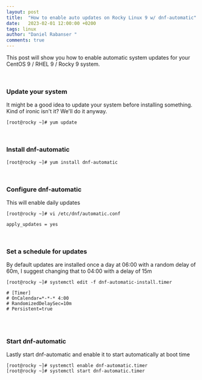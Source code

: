 ```yaml
---
layout: post
title:  "How to enable auto updates on Rocky Linux 9 w/ dnf-automatic"
date:   2023-02-01 12:00:00 +0200
tags: linux
author: "Daniel Rabanser "
comments: true
---
```

This post will show you how to enable automatic system updates for your CentOS 9 / RHEL 9 / Rocky 9 system.
<!--excerpt-->  

<br>

### Update your system
It might be a good idea to update your system before installing something. Kind of ironic isn't it? We'll do it anyway.
```
[root@rocky ~]# yum update
```

<br>

### Install dnf-automatic
```
[root@rocky ~]# yum install dnf-automatic
```

<br>

### Configure dnf-automatic
This will enable daily updates
```
[root@rocky ~]# vi /etc/dnf/automatic.conf
```
```
apply_updates = yes                  
```

<br>

### Set a schedule for updates
By default updates are installed once a day at 06:00 with a random delay of 60m, I suggest changing that to 04:00 with a delay of 15m
```
[root@rocky ~]# systemctl edit -f dnf-automatic-install.timer
```
```
# [Timer]
# OnCalendar=*-*-* 4:00
# RandomizedDelaySec=10m
# Persistent=true
                 
```

<br>

### Start dnf-automatic
Lastly start dnf-automatic and enable it to start automatically at boot time
```
[root@rocky ~]# systemctl enable dnf-automatic.timer
[root@rocky ~]# systemctl start dnf-automatic.timer
```

